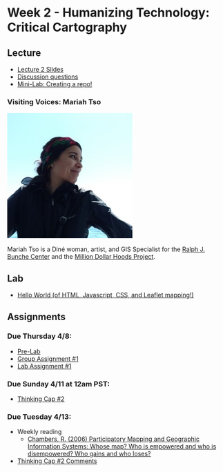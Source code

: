 # Week 2 - Humanizing Technology: Critical Cartography

## Lecture
- [Lecture 2 Slides](./Materials/AA191_S_W1_Lecture_1.pdf)
- [Discussion questions](https://docs.google.com/document/d/10nwVUy8EigpqCpTYV1ZZI86MuBjHWnAHLWkuYlnaBAo/edit?usp=sharing
)
- [Mini-Lab: Creating a repo!](../Guides/git_creating.md)

### Visiting Voices: Mariah Tso
![.\Materials/media/mariahtso.jpg](./Materials/media/mariahtso.jpg)

Mariah Tso is a Diné woman, artist, and GIS Specialist for the [Ralph J. Bunche Center](https://bunchecenter.ucla.edu/) and the [Million Dollar Hoods Project](https://milliondollarhoods.pre.ss.ucla.edu/). 

<!-- - Lecture 2 Recording -->

## Lab
- [Hello World (of HTML, Javascript, CSS, and Leaflet mapping!)](./Lab/readme.md)
<!-- - Lab Slides -->

## Assignments
### Due Thursday 4/8:
- [Pre-Lab](./Materials/pre-lab.md)
- [Group Assignment #1](../Week_1/3_group_project.md)
- [Lab Assignment #1](https://github.com/albertkun/21S-ASIAAM-191A-Assignments/tree/main/Week_01)

### Due Sunday 4/11 at 12am PST:
- [Thinking Cap #2](https://github.com/albertkun/21S-ASIAAM-191A/discussions/47)


### Due Tuesday 4/13:
- Weekly reading
  - [Chambers, R. (2006) Participatory Mapping and Geographic Information Systems: Whose map? Who is empowered and who is disempowered? Who gains and who loses?](https://onlinelibrary.wiley.com/doi/epdf/10.1002/j.1681-4835.2006.tb00163.x)
- [Thinking Cap #2 Comments ](https://github.com/albertkun/21S-ASIAAM-191A/discussions/categories/week-2)

